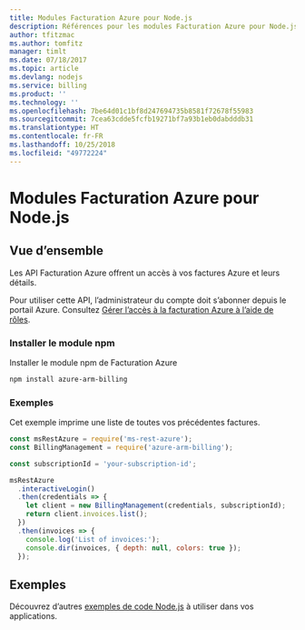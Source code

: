 ```yaml
---
title: Modules Facturation Azure pour Node.js
description: Références pour les modules Facturation Azure pour Node.js
author: tfitzmac
ms.author: tomfitz
manager: timlt
ms.date: 07/18/2017
ms.topic: article
ms.devlang: nodejs
ms.service: billing
ms.product: ''
ms.technology: ''
ms.openlocfilehash: 7be64d01c1bf8d247694735b8581f72678f55983
ms.sourcegitcommit: 7cea63cdde5fcfb19271bf7a93b1eb0dabdddb31
ms.translationtype: HT
ms.contentlocale: fr-FR
ms.lasthandoff: 10/25/2018
ms.locfileid: "49772224"
---
```

# <a name="azure-billing-modules-for-nodejs"></a>Modules Facturation Azure pour Node.js

## <a name="overview"></a>Vue d’ensemble
Les API Facturation Azure offrent un accès à vos factures Azure et leurs détails.

Pour utiliser cette API, l’administrateur du compte doit s’abonner depuis le portail Azure. Consultez [Gérer l’accès à la facturation Azure à l’aide de rôles](https://docs.microsoft.com/azure/billing/billing-manage-access).

### <a name="install-the-npm-module"></a>Installer le module npm 

Installer le module npm de Facturation Azure 

```bash
npm install azure-arm-billing
```
### <a name="example"></a>Exemples 
 
Cet exemple imprime une liste de toutes vos précédentes factures.
 
```javascript 
const msRestAzure = require('ms-rest-azure');
const BillingManagement = require('azure-arm-billing');

const subscriptionId = 'your-subscription-id';

msRestAzure
  .interactiveLogin()
  .then(credentials => {
    let client = new BillingManagement(credentials, subscriptionId);
    return client.invoices.list();
  })
  .then(invoices => {
    console.log('List of invoices:');
    console.dir(invoices, { depth: null, colors: true });
  });
``` 


## <a name="samples"></a>Exemples

Découvrez d’autres [exemples de code Node.js](https://azure.microsoft.com/resources/samples/?platform=nodejs) à utiliser dans vos applications.
